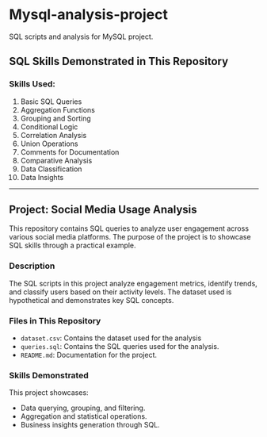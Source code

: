 # Mysql-analysis-project
SQL scripts and analysis for MySQL project.

## SQL Skills Demonstrated in This Repository

### Skills Used:

1. Basic SQL Queries
2. Aggregation Functions
3. Grouping and Sorting
4. Conditional Logic
5. Correlation Analysis
6. Union Operations
7. Comments for Documentation
8. Comparative Analysis
9. Data Classification
10. Data Insights

---

## Project: Social Media Usage Analysis

This repository contains SQL queries to analyze user engagement across various social media platforms. The purpose of the project is to showcase SQL skills through a practical example.

### Description
The SQL scripts in this project analyze engagement metrics, identify trends, and classify users based on their activity levels. The dataset used is hypothetical and demonstrates key SQL concepts.

### Files in This Repository
- `dataset.csv`: Contains the dataset used for the analysis
- `queries.sql`: Contains the SQL queries used for the analysis.
- `README.md`: Documentation for the project.

### Skills Demonstrated
This project showcases:
- Data querying, grouping, and filtering.
- Aggregation and statistical operations.
- Business insights generation through SQL.

